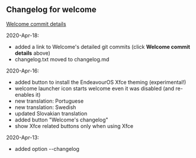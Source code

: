 
## Changelog for welcome

[Welcome commit details](https://github.com/endeavouros-team/PKGBUILDS/commits/master/welcome)

2020-Apr-18:
- added a link to Welcome's detailed git commits (click **Welcome commit details** above)
- changelog.txt moved to changelog.md

2020-Apr-16:
- added button to install the EndeavourOS Xfce theming (experimental!)
- welcome launcher icon starts welcome even it was disabled (and re-enables it)
- new translation: Portuguese
- new translation: Swedish
- updated Slovakian translation
- added button "Welcome's changelog"
- show Xfce related buttons only when using Xfce

2020-Apr-13:
- added option --changelog
